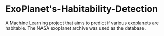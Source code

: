 # ExoPlanet's-Habitability-Detection

A Machine Learning project that aims to predict if various exoplanets are habitable. The NASA exoplanet archive was used as the database.
